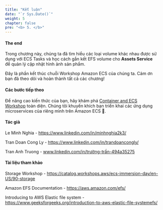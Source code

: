 ```yaml
---
title: "Kết luận"
date: "`r Sys.Date()`"
weight: 5
chapter: false
pre: "<b> 5. </b>"
---
```


#### The end

Trong chương này, chúng ta đã tìm hiểu các loại volume khác nhau được sử dụng với ECS Tasks và học cách gắn kết EFS volume cho **Assets Service** để quản lý cập nhật hình ảnh sản phẩm.

Đây là phần kết thúc chuỗi Workshop Amazon ECS của chúng ta. Cảm ơn bạn đã theo dõi và hoàn thành tất cả các chương!

#### Các bước tiếp theo

Để nâng cao kiến thức của bạn, hãy khám phá [Container and ECS Workshop](https://ecsworkshop.com/) toàn diện. Chúng tôi khuyến khích bạn triển khai các ứng dụng microservices của riêng mình trên Amazon ECS 🤗.

#### Tác giả

Le Minh Nghia - https://www.linkedin.com/in/minhnghia2k3/

Tran Doan Cong Ly - https://www.linkedin.com/in/trandoancongly/

Tran Anh Truong - www.linkedin.com/in/trường-trần-494a35275

#### Tài liệu tham khảo

Storage Workshop - https://catalog.workshops.aws/ecs-immersion-day/en-US/90-storage

Amazon EFS Documentation - https://aws.amazon.com/efs/

Introducing to AWS Elastic file system - https://www.geeksforgeeks.org/introduction-to-aws-elastic-file-systemefs/